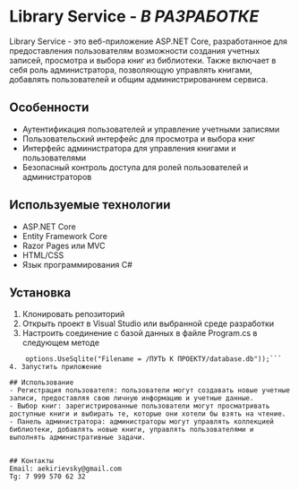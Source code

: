 # Library Service - _В РАЗРАБОТКЕ_

Library Service - это веб-приложение ASP.NET Core, разработанное для предоставления пользователям возможности создания учетных записей, просмотра и выбора книг из библиотеки. Также включает в себя роль администратора, позволяющую управлять книгами, добавлять пользователей и общим администрированием сервиса.

## Особенности
- Аутентификация пользователей и управление учетными записями
- Пользовательский интерфейс для просмотра и выбора книг
- Интерфейс администратора для управления книгами и пользователями
- Безопасный контроль доступа для ролей пользователей и администраторов

## Используемые технологии
- ASP.NET Core
- Entity Framework Core
- Razor Pages или MVC
- HTML/CSS
- Язык программирования C#

## Установка
1. Клонировать репозиторий
2. Открыть проект в Visual Studio или выбранной среде разработки
3. Настроить соединение с базой данных в файле Program.cs в следующем методе
```builder.Services.AddDbContext<AppDbContext>(options =>
    options.UseSqlite("Filename = /ПУТЬ К ПРОЕКТУ/database.db"));```
4. Запустить приложение

## Использование
- Регистрация пользователя: пользователи могут создавать новые учетные записи, предоставляя свою личную информацию и учетные данные.
- Выбор книг: зарегистрированные пользователи могут просматривать доступные книги и выбирать те, которые они хотели бы взять на чтение.
- Панель администратора: администраторы могут управлять коллекцией библиотеки, добавлять новые книги, управлять пользователями и выполнять административные задачи.


## Контакты
Email: aekirievsky@gmail.com
Tg: 7 999 570 62 32